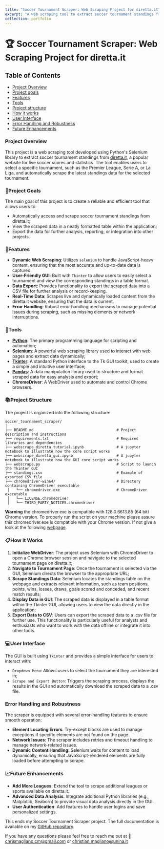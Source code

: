 ```yaml
---
title: "Soccer Tournament Scraper: Web Scraping Project for diretta.it"
excerpt: "A web scraping tool to extract soccer tournament standings from diretta.it."
collection: portfolio
---
```


# 🏆 Soccer Tournament Scraper: Web Scraping Project for diretta.it

## Table of Contents
- [Project Overview](#project-overview)
- [Project goals](#project-goals)
- [Features](#features)
- [Tools](#tools)
- [Project structure](#project-structure)
- [How it works](#how-it-works)
- [User Interface](#user-interface)
- [Error Handling and Robustness](#error-handling-and-robustness)
- [Future Enhancements](#future-enhancements)

### Project Overview
This project is a web scraping tool developed using Python's Selenium library to extract soccer tournament standings from [diretta.it](https://www.diretta.it/preferiti/), a popular website for live soccer scores and statistics. The tool enables users to select a specific tournament, such as the Premier League, Serie A, or La Liga, and automatically scrape the latest standings data for the selected tournament.

### 🎯Project Goals
The main goal of this project is to create a reliable and efficient tool that allows users to:

- Automatically access and scrape soccer tournament standings from diretta.it;
- View the scraped data in a neatly formatted table within the application;
- Export the data for further analysis, reporting, or integration into other projects.
 
### 🚀Features
- **Dynamic Web Scraping**: Utilizes `selenium` to handle JavaScript-heavy content, ensuring that the most accurate and up-to-date data is captured.
- **User-Friendly GUI**: Built with `Tkinter` to allow users to easily select a tournament and view the corresponding standings in a table format.
- **Data Export**: Provides functionality to export the scraped data into a CSV file for further analysis or record-keeping.
- **Real-Time Data**: Scrapes live and dynamically loaded content from the diretta.it website, ensuring that the data is current.
- **Error Handling**: Robust error handling mechanisms to manage potential issues during scraping, such as missing elements or network interruptions.

### 🔨Tools

- [**Python**](https://www.python.org/): The primary programming language for scripting and automation;
- [**Selenium**](https://selenium-python.readthedocs.io/): A powerful web scraping library used to interact with web pages and extract data dynamically;
- [**Tkinter**](https://docs.python.org/3/library/tkinter.html): A standard Python interface to the Tk GUI toolkit, used to create a simple and intuitive user interface;
- [**Pandas**](https://pandas.pydata.org/docs/index.html): A data manipulation library used to structure and format scraped data for easy analysis and export;
- **ChromeDriver**: A WebDriver used to automate and control Chrome browsers.


### 📚Project Structure
The project is organized into the following structure:

```plaintext
soccer_tournament_scraper/
│
├── README.md                                      # Project description and instructions
├── requirements.txt                               # Required libraries and dependencies
├── webscrape_diretta_tutorial.ipynb               # A jupyter notebook to illustrate how the core script works
├── webscrape_diretta_gui.ipynb                    # A jupyter notebook to illustrate how the GUI core script works
├── webscrape.py                                   # Script to launch the Tkinter GUI
├── standings.csv                                  # Example of exported CSV file        
├── chromedriver-win64/                            # Directory containing ChromeDriver executable
 │   └── chromedriver.exe                          # ChromeDriver executable
 │   └── LICENSE.chromedriver                      
 │   └── THIRD_PARTY_NOTICES.chromedriver          
```
**Warning** the chromedriver.exe is compatible with 128.0.6613.85 (64 bit) Chrome version. To properly run the script on your machine please assure this chromedriver.exe is compatible with your Chrome version. If not give a look at the following [webpage](https://getwebdriver.com/).

### 📋How It Works
1. **Initialize WebDriver**: The project uses Selenium with ChromeDriver to open a Chrome browser session and navigate to the selected tournament page on diretta.it;
2. **Navigate to Tournament Page**: Once the tournament is selected via the GUI, Selenium directs the browser to the appropriate URL;
3. **Scrape Standings Data**: Selenium locates the standings table on the webpage and extracts relevant information, such as team positions, points, wins, losses, draws, goals scored and conceded, and recent match results;
4. **Display Data in GUI**: The scraped data is displayed in a table format within the Tkinter GUI, allowing users to view the data directly in the application;
5. **Export Data to CSV**: Users can export the scraped data to a .csv file for further use. This functionality is particularly useful for analysts and enthusiasts who want to work with the data offline or integrate it into other tools.

### 💻User Interface
The GUI is built using `Tkinter` and provides a simple interface for users to interact with:
- `Dropdown Menu`: Allows users to select the tournament they are interested in;
- `Scrape and Export Button`: Triggers the scraping process, displays the results in the GUI and automatically download the scraped data to a .csv file.

### Error Handling and Robustness
The scraper is equipped with several error-handling features to ensure smooth operation:
- **Element Locating Errors**: Try-except blocks are used to manage exceptions if specific elements are not found on the page.
- **Network Issues**: The scraper includes retries and timeout handling to manage network-related issues.
- **Dynamic Content Handling**: Selenium waits for content to load dynamically, ensuring that JavaScript-rendered elements are fully loaded before attempting to scrape.

### 📈Future Enhancements
- **Add More Leagues**: Extend the tool to scrape additional leagues or sports available on diretta.it.
- **Advanced Data Analysis**: Integrate additional Python libraries (e.g., Matplotlib, Seaborn) to provide visual data analysis directly in the GUI.
- **User Authentication**: Add features to handle user logins and save personalized settings.

This ends my Soccer Tournament Scraper project. The full documentation is available on my [GitHub repository](https://github.com/ChrisMagliano/soccer_tournament_scraper/tree/main).

If you have any questions please feel free to reach me out at 📧 chrismagliano.cm@gmail.com or christian.magliano@unina.it
